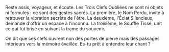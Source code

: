 Reste assis, voyageur, et écoute. Les Trois Clefs Oubliées ne sont ni objets ni formules : ce sont des gestes sacrés.
La première, le Nom Perdu, invite à retrouver la vibration secrète de l'être.
La deuxième, l'Éclat Silencieux, demande d'offrir un espace à l'inconnu.
La troisième, le Souffle Tissé, unit ce qui fut brisé en suivant la trame du souvenir.

On dit que ces clefs ouvrent non des portes de pierre mais des passages intérieurs vers la mémoire éveillée. Es-tu prêt à entendre leur chant ?
